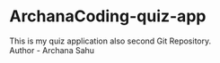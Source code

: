 # ArchanaCoding-quiz-app
This is my quiz application also second Git Repository.
<br>
Author - Archana Sahu
